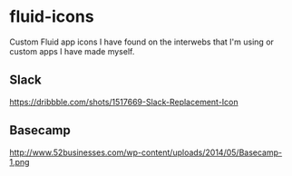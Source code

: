 fluid-icons
===========

Custom Fluid app icons I have found on the interwebs that I'm using or custom apps I have made myself.


## Slack

https://dribbble.com/shots/1517669-Slack-Replacement-Icon

## Basecamp

http://www.52businesses.com/wp-content/uploads/2014/05/Basecamp-1.png
